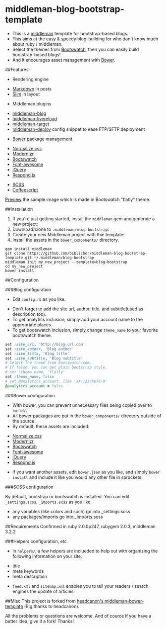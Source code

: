 # middleman-blog-bootstrap-template

* This is a [middleman](http://middlemanapp.com) template for bootstrap-based blogs.
* This aims at the easy & speedy blog-building for who don't know much about ruby / middleman.
* Select the themes from [Bootswatch](http://bootswatch.com/), then you can easily build bootstrap-based blogs!
* And it encourages asset management with [Bower](http://github.com/twitter/bower). 

##Features:
* Rendering engine
 - [Markdown](http://daringfireball.net/projects/markdown/) in posts
 - [Slim](http://slim-lang.com/) in layout
* Middleman plugins
 - [middleman-blog](http://github.com/middleman/middleman-blog/)
 - [middleman-livereload](http://github.com/middleman/middleman-livereload)
 - [middleman-target](http://github.com/xunker/middleman-target) 
 - [middleman-deploy](http://github.com/tvaughan/middleman-deploy) config snippet to ease FTP/SFTP deployment
* [Bower](http://github.com/twitter/bower) package management
 - [Normalize.css](http://necolas.github.com/normalize.css) 
 - [Modernizr](http://modernizr.com)
 - [Bootswatch](http://bootswatch.com/)
 - [Font-awesome](http://fontawesome.io/)
 - [jQuery](http://jquery.com/)
 - [Respond.js](http://github.com/scottjehl/Respond)
* [SCSS](http://sass-lang.com)
* [Coffeescript](http://coffeescript.org/)

[Preview](source/images/sample-theme-flatly.png) the sample image which is made in Bootswatch "flatly" theme.

##Installation

1. If you're just getting started, install the `middleman` gem and generate a new project:
1. Download/clone to `.middleman/blog-bootstrap`: 
1. Create your new Middleman project with thie template:
1. Install the assets in the `bower_components/` directory.

```shell
gem install middleman
git clone https://github.com/biblichor/middleman-blog-bootstrap-template.git ~/.middleman/blog-bootstrap
middleman init my_new_project --template=blog-bootstrap
cd my_new_project
bower install
```

##Configuration

###Blog configuration

* Edit `config.rb` as you like.
 - Don't forget to add the site url, author, title, and subtitle(used as description too).
 - To get analytics inclusion, simply add your account name to the appropriate places.
 - To get bootswatch inclusion, simply change `theme_name` to your favorite bootswatch theme.

```ruby:config.rb
set :site_url, 'http://blog.url.com'
set :site_author, 'Blog author'
set :site_title, 'Blog title'
set :site_subtitle, 'Blog subtitle'
# Select the theme from bootswatch.com.
# If false, you can get plain bootstrap style.
# set :theme_name, 'flatly'
set :theme_name, false
# set @analytics_account, like 'XX-12345678-9'
@analytics_account = false
```

###Bower configuration

* With bower, you can prevent unnecessary files being copied over to ```build/```.
* All bower packages are put in the ```bower_components/``` directory outside of the source. 
* By default, these assets are included:
 - [Normalize.css](http://necolas.github.com/normalize.css) 
 - [Modernizr](http://modernizr.com)
 - [Bootswatch](http://bootswatch.com/)
 - [Font-awesome](http://fontawesome.io/)
 - [jQuery](http://jquery.com/)
 - [Respond.js](http://github.com/scottjehl/Respond)
* If you want another assets, edit `bower.json` as you like, and simply ```bower install``` and include it like you would any other file in sprockets.

###SCSS configuration

By default, bootstrap or bootswatch is installed.
You can edit `_settings.scss`, `_imports.scss` as you like.

* any variables (like colors and such) go into _settings.scss
* any packages/imports go into _imports.scss

##Requirements
Confirmed in ruby 2.0.0p247, rubygem 2.0.3, middleman 3.2.2

###Helpers configuration, etc.

* In ```helpers/```, a few helpers are inclueded to help out with organizing the following information on your site.
 - title
 - meta keywords
 - meta description
* ```feed.xml``` and ```sitemap.xml``` enables you to tell your readers / search engines the update of articles.

##Misc
This project is forked from [headcanon's middleman-bower-template](https://github.com/headcanon/middleman-bower-template)  (Big thanks to headcanon). 

All the problems or questions are welcome. And of cource if you have a better idea, give it a fork! 
Thanks!
